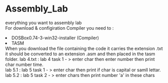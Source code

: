 # Assembly_Lab
everything you want to assembly lab</br>
<lo>For download & configiration Compiler you need to :
<li>DOSBox0.74-3-win32-installer (Compiler)</li>
<li>TASM</li>
</lo>
 When you download the file containing the code it carries the extension .txt it should be converted to an extension .asm and then placed in the tasm folder.
lab 4.txt : lab 4 task 1 - > enter char then enter number then print char number time.</br>
lab 5.1   : lab 5 task 1 - > enter char then print if char is capital or samll lettar. </br>
lab 5.2   : lab 5 task 2 - > enter chars then print number 'a' in these chars</br>
